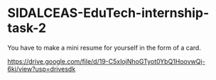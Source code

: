 # SIDALCEAS-EduTech-internship-task-2
You have to make a mini resume for yourself in the form of a card.

https://drive.google.com/file/d/19-C5xIojNhoGTyot0YbQ1HoovwQj-6kj/view?usp=drivesdk
